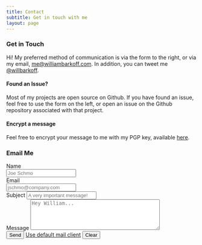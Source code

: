 ```yaml
---
title: Contact
subtitle: Get in touch with me
layout: page
---
```


<div class="row">
    <div class="col-md-6">
        <h3>Get in Touch</h3>
        <p>Hi! My preferred method of communication is via the form to the right, or via my email, <a href="mailto:me@williambarkoff.com">me@williambarkoff.com</a>. In addition, you can tweet me <a href="https://twitter.com/willbarkoff">@willbarkoff</a>.</p>
        <h4><i class="fa fa-exclamation-triangle"></i> Found an Issue?</h4>
        <p>Most of my projects are open source on Github. If you have found an issue, feel free to use the form on the left, or open an issue on the Github repository associated with that project.</p>
        <h4><i class="fa fa-key"></i> Encrypt a message</h4>
        <p>Feel free to encrypt your message to me with my PGP key, available <a href="/key">here</a>.</p>
    </div>
    <div class="col-md-6">
        <h3>Email Me</h3>
        <form action="https://formspree.io/me@williambarkoff.com" method="POST">
            <form>
                <div class="form-group">
                    <div class="row">
                        <div class="col-sm-6">
                            <label for="text">Name</label>
                            <div class="input-group">
                                <input id="text" name="text" type="text" required="required" class="form-control here" placeholder="Joe Schmo">
                            </div>
                        </div>
                        <div class="col-sm-6">
                            <label for="email">Email</label>
                            <div class="input-group">
                                <input id="email" name="email" type="email" class="form-control here" required="required" placeholder="jschmo@company.com">
                            </div>
                        </div>
                    </div>
                </div>
                <div class="form-group">
                    <label for="subject">Subject</label>
                    <input id="subject" name="subject" type="text" class="form-control here" placeholder="A very important message!">
                </div>
                <div class="form-group">
                    <label for="message">Message</label>
                    <textarea id="message" name="message" cols="40" rows="5" class="form-control" placeholder="Hey William..."></textarea>
                </div>
                <div class="form-group">
                    <button name="submit" type="submit" class="btn btn-primary">Send</button>
                    <a href="mailto:me@williambarkoff.com" class="btn btn-outline-primary">Use default mail client</a>
                    <button type="reset" class="btn btn-outline-danger">Clear</button>
                </div>
            </form>
        </form>
    </div>

